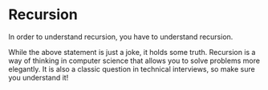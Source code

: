 # Recursion

In order to understand recursion, you have to understand recursion.

While the above statement is just a joke, it holds some truth. Recursion is a way of thinking in computer science that allows you to solve problems more elegantly. It is also a classic question in technical interviews, so make sure you understand it!
